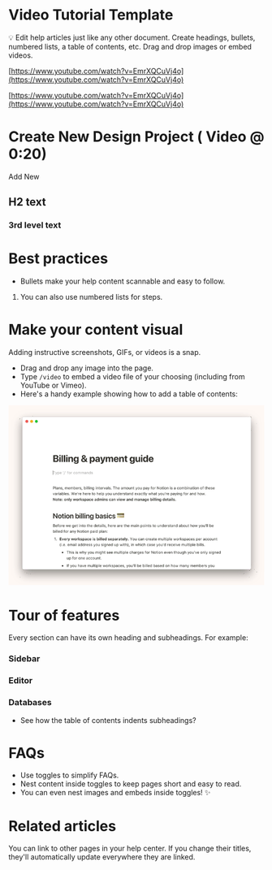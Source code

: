 # Video Tutorial Template

<aside>
💡 Edit help articles just like any other document. Create headings, bullets, numbered lists, a table of contents, etc. Drag and drop images or embed videos.

</aside>

[https://www.youtube.com/watch?v=EmrXQCuVj4o](https://www.youtube.com/watch?v=EmrXQCuVj4o)

[https://www.youtube.com/watch?v=EmrXQCuVj4o](https://www.youtube.com/watch?v=EmrXQCuVj4o)

# Create New Design Project ( Video @ 0:20)

Add New 

## H2 text

### 3rd level text

# Best practices

- Bullets make your help content scannable and easy to follow.
1. You can also use numbered lists for steps.

# Make your content visual

Adding instructive screenshots, GIFs, or videos is a snap. 

- Drag and drop any image into the page.
- Type `/video` to embed a video file of your choosing (including from YouTube or Vimeo).
- Here's a handy example showing how to add a table of contents:

![Video%20Tutorial%20Template%205f4219ab74e541d6a09e35a472c12af8/Table_of_Contents.gif](Video%20Tutorial%20Template%205f4219ab74e541d6a09e35a472c12af8/Table_of_Contents.gif)

# Tour of features

Every section can have its own heading and subheadings. For example:

### Sidebar

### Editor

### Databases

- See how the table of contents indents subheadings?

# FAQs

- Use toggles to simplify FAQs.
- Nest content inside toggles to keep pages short and easy to read.
- You can even nest images and embeds inside toggles! ✨

# Related articles

You can link to other pages in your help center. If you change their titles, they'll automatically update everywhere they are linked.